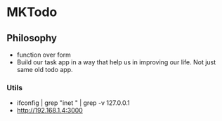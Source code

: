 # MKTodo

## Philosophy

- function over form
- Build our task app in a way that help us in improving our life. Not just same old todo app.

### Utils

- ifconfig | grep "inet " | grep -v 127.0.0.1
- http://192.168.1.4:3000
